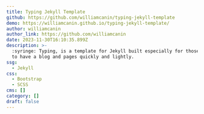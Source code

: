 ```yaml
---
title: Typing Jekyll Template
github: https://github.com/williamcanin/typing-jekyll-template
demo: https://williamcanin.github.io/typing-jekyll-template/
author: williamcanin
author_link: https://github.com/williamcanin
date: 2023-11-30T16:10:35.899Z
description: >-
  :syringe: Typing, is a template for Jekyll built especially for those who want
  to have a blog and pages quickly and lightly.
ssg:
  - Jekyll
css:
  - Bootstrap
  - SCSS
cms: []
category: []
draft: false
---
```


